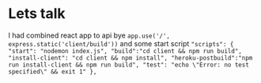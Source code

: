 # Lets talk

I had combined react app to api bye ``app.use('/', express.static('client/build'))``
and some start script
``"scripts": {
    "start": "nodemon index.js",
    "build":"cd client && npm run build",
    "install-client": "cd client && npm install",
    "heroku-postbuild":"npm run install-client && npm run build",
    "test": "echo \"Error: no test specified\" && exit 1"
  },``
